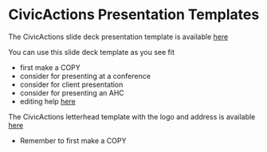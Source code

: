 # CivicActions Presentation Templates

The CivicActions slide deck presentation template is available  [here](https://docs.google.com/presentation/d/13fIQZjhIgGJFeb-n1ulBELMN8Gwa3jezdPqCVsabFgc/edit#slide=id.gc3270a5c8_0_14)

You can use this slide deck template as you see fit

* first make a COPY
* consider for presenting at a conference
* consider for client presentation
* consider for presenting an AHC
* editing help [here](https://support.google.com/docs/topic/1694827?hl=en&ref_topic=2811776)

The CivicActions letterhead template with the logo and address is available  [here](https://docs.google.com/document/d/15VR5lohJ-gIhc3nnFaZHbMJqbWvPL8BfwBy79fB_aIY/edit)

* Remember to first make a COPY
